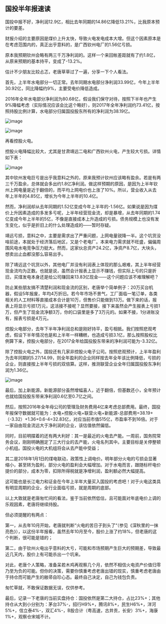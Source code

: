 ## 国投半年报速读
国投中报不好，净利润12.9亿，相比去年同期的14.86亿降低13.21%，比我原本预计的要差。



财报介绍的主要原因是煤价上升太快，导致火电发电成本大增。但这个因素原本是在考虑范围内的，真正出乎意料的，是广西钦州电厂的1.56亿亏损。



原本我预期钦州会略有两三千万净利润的。这样一个来回帐差距就有了约1.8亿，从原来预期的基本持平，变成了-13.2%。



估计不少朋友比较忐忑，老唐草草过了一遍，分享一下个人看法。



首先，上半年水电部分一切正常。去年同期水电部分净利润33.99亿，今年上半年30.92亿，同比降幅约9%，主要受电价降低造成。



2016年全年水电部分净利润为80.68亿，假设我们保守对待，按照下半年也产生9%降幅考虑（实际情况应该会比这个略好），则2017年全年净利润约73.41亿，按照持股比例计算，水电部分归属国投股东所有的净利润为38.19亿。

![image](https://github.com/fengyumozhu/tsf/assets/6201828/ddfc180e-c258-4649-a5bd-d47496a3a35c)


![image](https://github.com/fengyumozhu/tsf/assets/6201828/8f7050dc-d330-4d27-a807-c334aca62c5a)




再看控股火电。

控股火电降幅比较大，尤其是甘肃靖远二电和广西钦州火电，产生较大亏损。详情如下表：

![image](https://github.com/fengyumozhu/tsf/assets/6201828/8074afe5-8373-4814-acaf-9b84ab17e2e3)


其中钦州发电巨亏是出乎我意料之外的，原来我预计钦州应该略有盈余。若是有两三千万盈余，总体就会多出约1.8亿净利润。做这样预期的原因，是因为上半年钦州上网电量是近于翻倍的，而平均上网电价也上涨了10%。所以，营业收入从去年上半年的4.85亿，增长为今年上半年的10.4亿。



然而，净利润却从去年同期的1.52亿变成今年上半年的-1.56亿。如果说是因为煤价上升因素造成的多发多亏呢，上半年经营现金流，却是暴增，从去年同期的1.74亿变成今年上半年的5亿，不像是直接成本上升造成的亏损。债务规模上也没有发生变化，似乎是折旧上的什么处理造成的——暂时存疑。



靖远亏损，意料之中，主要是需求出了严重问题，上网电量锐降一半。这个坑货没啥前途，本就处于经济落后地区，又是个老电厂。本来电力需求就不旺盛，偏偏周围风电水电竞争压力挺大。然而，这家伙总资产24.2亿，净资产8.7亿，大块头，想卖出止血都没那么容易出手。



除了靖远这个坑货以外，其他电厂并没有利润表上体现的那么艰难，其上半年经营现金流均为正数。也就是说，虽然会计报表上显示不赚钱，但实际上亏的只是折旧，买煤发电本身还是给公司赚回来13.83亿现金——这个问题应该不难理解吧？



防止某些朋友搞不清楚利润和现金流的区别，老唐举个简单例子：20万买台机器，假设5年报废，年均4万折旧。若今年市场不景气，工厂面临一笔订单，各类相关的人工材料等直接成本合计是10万，但售价只能做到13万。做下来的话，报表上将显示亏损1万元，这活接不接呢？显然要接，接下来虽然会产生报表上亏损1万，但产生了现金流净额3万，你的口袋里是多了3万元的。如果不接，1分进账没有，报表亏损是4万元。



控股火电部分，去年下半年净利润总和是刚好持平，盈亏相抵。我们按照悲观考虑，假设下半年情况也是和上半年一样糟糕，也造成亏损3.1亿，那么按照股权比例算下来，控股火电部分，在2017全年给国投股东带来的净利润可能为-3.32亿。



除了控股火电之外，国投还有几家非控股火电子公司。按照悲观预计，上半年盈利为去年同期的5.27/14.99，则全年盈利的企业同样按去年全年该比例降低，亏损的企业，则直接按上半年亏损的双倍算。这样，推测联营企业全年归属国投股东净利润为1.36亿。

![image](https://github.com/fengyumozhu/tsf/assets/6201828/42b15096-9de2-4070-820a-9ffcf8d42939)


最后，加上新能源。新能源部分虽然增幅喜人，近于翻倍，但基数还小，全年预计也就给国投股东带来净利润0.6亿至0.7亿之间。

然后，按照2016年全年母公司的管理及财务费用4亿来考虑总部费用。最终，国投年报保守数据就可能为：水电+控股火电+联营火电+新能源-总部费用=38.19+（-3.32）+1.36+0.6-4=32.83亿，对应当前市值515亿，市盈率不到16倍。对于一家自由现金流远大于净利润的企业，该估值依然偏低。

同时，目前明摆着的还有两大利好：其一是最近的火电去产能。一周前，国务院常务会议，刚刚明确圈定了三大行业的去产能，火电名列其中。主要目标是关停整顿小机组。国投火电的大机组将会从去产能中受益；

其二是2018年1月1日的煤电联动，政策性上调电价。明年部分火电的亏损会显著缩小，甚至转为盈利，部分火电的盈利会大幅增加。对于水电而言，跟随标杆电价提价的部分，成本为零，扣除所得税就是净增利润，盈利额必然大幅提高。

这可能也是长江电力和证金在今年上半年大量买入国投的考虑吧！对于火电这类具有明显周期的企业，全行业面临亏损，就是周期的底部。

以上大致就是老唐匆忙间的看法，鉴于当前依然低估，且可能面对年底电价上调的乐观因素，老唐将继续持股。



但必须提醒的有两点：

第一，从去年10月开始，老唐就判断“火电的苦日子到头了“（参见《深秋里的一抹亮色》），以这份半年报看，虽然去年10月至今，股价上涨了约18%，但老唐的这个判断，很可能是错的；



第二，由于钦州火电出乎意料的大亏，可能和市场预期产生巨大的预期差，导致最近几天内，股价上有可能杀出一个坑来。



对此，老唐个人策略，准备呆若木鸡再观察几个月，依然不相信火电资产价值归零乃至为负的可能。但你的决策，需要你慎重考虑老唐出错的现实，慎重考虑老唐由于持仓而可能产生的敝帚自珍心态。最终自己决定，自己为钱包负责。



匆忙草就，不敢保证数据无误，仅供参考。



最后，记录一下老唐的当前实盘持仓：国投依然是第二大持仓，占比23%+；其他持仓从大到小分别为：茅台37%-，招行H9%+，腾讯8%+，民生H6%+，洋河5%+，信立泰4%-，双汇4%-，B股合计（粤高速，古井贡，长安）3%+，海康1%+，观察仓宋城不计。
